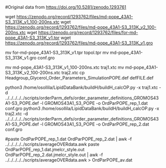 #Original data from https://doi.org/10.5281/zenodo.1293761



wget  https://zenodo.org/record/1293762/files/md-pope_43A1-S3_313K_v1_100-200ns.xtc
wget  https://zenodo.org/record/1293762/files/md-pope_43A1-S3_313K_v2_100-200ns.xtc
wget  https://zenodo.org/record/1293762/files/for-md-pope_43A1-S3_313K_v1.tpr
wget  https://zenodo.org/record/1293762/files/md-pope_43A1-S3_313K_v1.gro

mv  for-md-pope_43A1-S3_313K_v1.tpr topol.tpr
mv md-pope_43A1-S3_313K_v1.gro conf.gro

mv  md-pope_43A1-S3_313K_v1_100-200ns.xtc traj1.xtc
mv  md-pope_43A1-S3_313K_v2_100-200ns.xtc  traj2.xtc
cp  Headgroup_Glycerol_Order_Parameters_SimulationPOPE.def defFILE.def

python3 /home/osollila/LipidDataBank/buildH/buildH_calcOP.py -x traj1.xtc -d ../../../../../scripts/orderParm_defs/order_parameter_definitions_GROMOS43A1-S3_POPE.def -l GROMOS43A1_S3_POPE -o OrdParPOPE_rep_1.dat  conf.gro
python3 /home/osollila/LipidDataBank/buildH/buildH_calcOP.py -x traj2.xtc -d ../../../../../scripts/orderParm_defs/order_parameter_definitions_GROMOS43A1-S3_POPE.def -l GROMOS43A1_S3_POPE -o OrdParPOPE_rep_2.dat  conf.gro 

#paste OrdParPOPE_rep_1.dat OrdParPOPE_rep_2.dat | awk -f ../../../../../scripts/averageOVERdata.awk
paste OrdParPOPE_rep_1.dat.jmelcr_style.out OrdParPOPE_rep_2.dat.jmelcr_style.out  | awk -f ../../../../../scripts/averageOVERdata.awk > OrdParPOPE_av.dat

